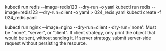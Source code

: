 kubectl run redis --image=redis123 --dry-run -o yaml
kubectl run redis --image=redis123 --dry-run=client -o yaml > 024_redis.yaml
kubectl create -f 024_redis.yaml

kubectl run nginx --image=nginx --dry-run=client
--dry-run='none': Must be "none", "server", or "client". If client strategy, only print the object that would be sent, without sending it. If server strategy, submit server-side request without persisting the resource.